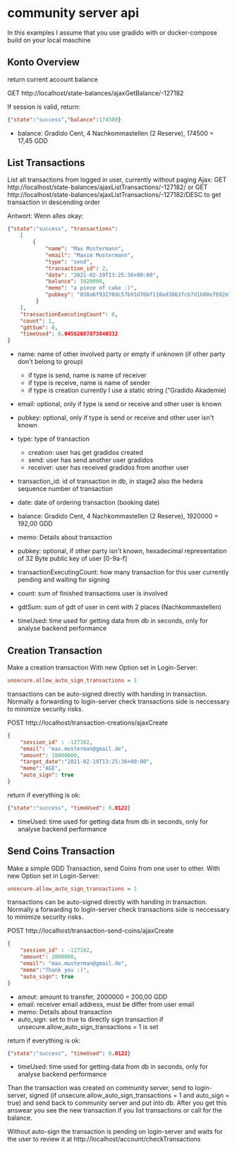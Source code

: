 # community server api

In this examples I assume that you use gradido with or docker-compose build on your local maschine

## Konto Overview
return current account balance

GET http://localhost/state-balances/ajaxGetBalance/-127182

If session is valid, return:
```json
{"state":"success","balance":174500}
```
- balance: Gradido Cent, 4 Nachkommastellen (2 Reserve), 174500 = 17,45 GDD

## List Transactions
List all transactions from logged in user, currently without paging 
Ajax:
GET http://localhost/state-balances/ajaxListTransactions/-127182/
or 
GET http://localhost/state-balances/ajaxListTransactions/-127182/DESC 
to get transaction in descending order 

Antwort: 
Wenn alles okay: 
```json
{"state":"success", "transactions": 
	[
		{
			"name": "Max Mustermann",
			"email": "Maxim Mustermann", 
			"type": "send",
			"transaction_id": 2,
			"date": "2021-02-19T13:25:36+00:00",
			"balance": 1920000,
			"memo": "a piece of cake :)",
			"pubkey": "038a6f93270dc57b91d76bf110ad3863fcb7d1b08e7692e793fcdb4467e5b6a7"
		 }
	],
	"transactionExecutingCount": 0,
	"count": 1,
	"gdtSum": 0,
	"timeUsed": 0.04562687873840332
}
```

- name: name of other involved party or empty if unknown (if other party don't belong to group)
  - if type is send, name is name of receiver 
  - if type is receive, name is name of sender 
  - if type is creation currently I use a static string ("Gradido Akademie)
- email: optional, only if type is send or receive and other user is known
- pubkey: optional, only if type is send or receive and other user isn't known 
- type: type of transaction
  - creation: user has get gradidos created
  - send: user has send another user gradidos
  - receiver: user has received gradidos from another user
- transaction_id: id of transaction in db, in stage2 also the hedera sequence number of transaction 
- date: date of ordering transaction (booking date)
- balance: Gradido Cent, 4 Nachkommastellen (2 Reserve), 1920000 = 192,00 GDD
- memo: Details about transaction
- pubkey: optional, if other party isn't known, hexadecimal representation of 32 Byte public key of user [0-9a-f]

- transactionExecutingCount: how many transaction for this user currently pending and waiting for signing
- count: sum of finished transactions user is involved
- gdtSum: sum of gdt of user in cent with 2 places (Nachkommastellen)
- timeUsed: time used for getting data from db in seconds, only for analyse backend performance

## Creation Transaction
Make a creation transaction
With new Option set in Login-Server: 
```ini
unsecure.allow_auto_sign_transactions = 1
```
transactions can be auto-signed directly with handing in transaction.
Normally a forwarding to login-server check transactions side is neccessary to minimize security risks.

POST http://localhost/transaction-creations/ajaxCreate
```json
{
	"session_id" : -127182,
	"email": "max.musterman@gmail.de",
	"amount": 10000000,
	"target_date":"2021-02-19T13:25:36+00:00", 
	"memo":"AGE",
	"auto_sign": true
}
```
return if everything is ok:
```json
{"state":"success", "timeUsed": 0.0122}
```
- timeUsed: time used for getting data from db in seconds, only for analyse backend performance

## Send Coins Transaction
Make a simple GDD Transaction, send Coins from one user to other. 
With new Option set in Login-Server: 
```ini
unsecure.allow_auto_sign_transactions = 1
```
transactions can be auto-signed directly with handing in transaction.
Normally a forwarding to login-server check transactions side is neccessary to minimize security risks.

POST http://localhost/transaction-send-coins/ajaxCreate
```json
{
	"session_id" : -127182,
	"amount": 2000000,
	"email": "max.musterman@gmail.de",
	"memo":"Thank you :)",
	"auto_sign": true
}
```
- amout: amount to transfer, 2000000 = 200,00 GDD
- email: receiver email address, must be differ from user email
- memo: Details about transaction 
- auto_sign: set to true to directly sign transaction if unsecure.allow_auto_sign_transactions = 1 is set

return if everything is ok:
```json
{"state":"success", "timeUsed": 0.0122}
```
- timeUsed: time used for getting data from db in seconds, only for analyse backend performance

Than the transaction was created on community server, send to login-server, signed (if unsecure.allow_auto_sign_transactions = 1 and auto_sign = true)
and send back to community server and put into db. 
After you get this answear you see the new transaction if you list transactions or call for the balance.

Without auto-sign the transaction is pending on login-server and waits for the user to review it at 
http://localhost/account/checkTransactions


